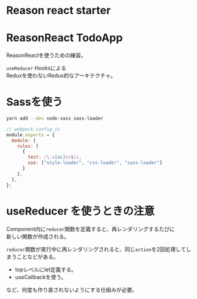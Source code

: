 # Reason react starter

# ReasonReact TodoApp
ReasonReactを使うための練習。

`useReducer` Hooksによる  
Reduxを使わないRedux的なアーキテクチャ。


# Sassを使う

```bash
yarn add --dev node-sass sass-loader
```

```js
// webpack.config.js
module.exports = {
  module: {
    rules: [
      {
        test: /\.s[ac]ss$/i,
        use: ["style-loader", "css-loader", "sass-loader"]
      }
    ],
  },
};
```

# useReducer を使うときの注意

Component内に`reducer`関数を定義すると、再レンダリングするたびに <br>
新しい関数が作成される。

`reducer`関数が実行中に再レンダリングされると、同じ`action`を2回処理してしまうことなどがある。

- topレベルにlet定義する。
- useCallbackを使う。

など、何度も作り直されないようにする仕組みが必要。